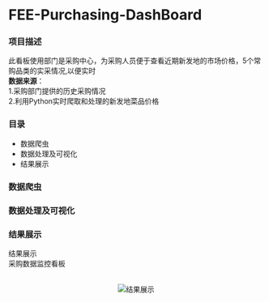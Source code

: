 # FEE-Purchasing-DashBoard

### 项目描述
此看板使用部门是采购中心，为采购人员便于查看近期新发地的市场价格，5个常购品类的实采情况,以便实时<br>
__数据来源__：<br>
     1.采购部门提供的历史采购情况<br>
     2.利用Python实时爬取和处理的新发地菜品价格
### 目录
* 数据爬虫
* 数据处理及可视化
* 结果展示
### 数据爬虫
### 数据处理及可视化
### 结果展示



结果展示<br>
采购数据监控看板<center><br>
![结果展示](https://github.com/EvelynZP/Purchase-DataBoard/blob/master/%E9%87%87%E8%B4%AD%E7%9B%91%E6%8E%A7%E6%A8%A1%E6%9D%BF.jpg)

